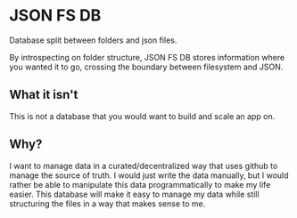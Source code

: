 # JSON FS DB

Database split between folders and json files.

By introspecting on folder structure, JSON FS DB stores information where you
wanted it to go, crossing the boundary between filesystem and JSON.

## What it isn't

This is not a database that you would want to build and scale an app on.

## Why?

I want to manage data in a curated/decentralized way that uses github to manage
the source of truth. I would just write the data manually, but I would rather
be able to manipulate this data programmatically to make my life easier. This
database will make it easy to manage my data while still structuring the files
in a way that makes sense to me.


